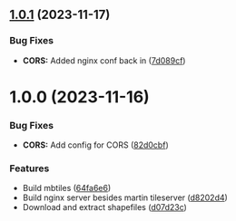 ## [1.0.1](https://github.com/technologiestiftung/digital-twin-tile-server/compare/v1.0.0...v1.0.1) (2023-11-17)


### Bug Fixes

* **CORS:** Added nginx conf back in ([7d089cf](https://github.com/technologiestiftung/digital-twin-tile-server/commit/7d089cf386b8b5643e8988cbd58f131af2dff182))

# 1.0.0 (2023-11-16)


### Bug Fixes

* **CORS:** Add config for CORS ([82d0cbf](https://github.com/technologiestiftung/digital-twin-tile-server/commit/82d0cbfd460d098197a708117aa7b8ce90e9eb68))


### Features

* Build mbtiles ([64fa6e6](https://github.com/technologiestiftung/digital-twin-tile-server/commit/64fa6e64b949df9b6be868d5b758e0d2d27f32da))
* Build nginx server besides martin tileserver ([d8202d4](https://github.com/technologiestiftung/digital-twin-tile-server/commit/d8202d4cc83ab239e8e3b35d9af69f30ce892653))
* Download and extract shapefiles ([d07d23c](https://github.com/technologiestiftung/digital-twin-tile-server/commit/d07d23cc3e7f0499ed909698c46097160d2e076c))
